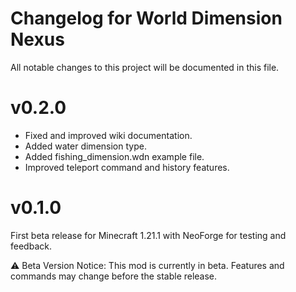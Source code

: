 # Changelog for World Dimension Nexus

All notable changes to this project will be documented in this file.

# v0.2.0

- Fixed and improved wiki documentation.
- Added water dimension type.
- Added fishing_dimension.wdn example file.
- Improved teleport command and history features.

# v0.1.0

First beta release for Minecraft 1.21.1 with NeoForge for testing and feedback.

⚠️ Beta Version Notice: This mod is currently in beta.
Features and commands may change before the stable release.
